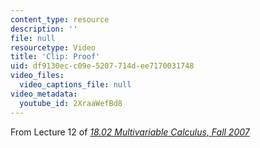 ```yaml
---
content_type: resource
description: ''
file: null
resourcetype: Video
title: 'Clip: Proof'
uid: df9130ec-c09e-5207-714d-ee7170031748
video_files:
  video_captions_file: null
video_metadata:
  youtube_id: 2XraaWefBd8
---
```


From Lecture 12 of [_18.02 Multivariable Calculus, Fall 2007_](/courses/18-02-multivariable-calculus-fall-2007/pages/video-lectures)